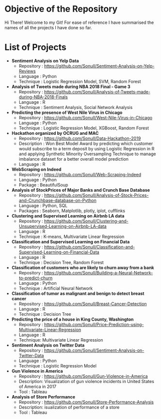 # Objective of the Repository
Hi There! Welcome to my Git! 
For ease of reference I have summarised the names of all the projects I have done so far.

# List of Projects
* **Sentiment Analysis on Yelp Data**
  * Repository : https://github.com/Sonull/Sentiment-Analysis-on-Yelp-Reviews
  * Language : Python
  * Technique : Logistic Regression Model, SVM, Random Forest
* **Analysis of Tweets made during NBA 2018 Final - Game 3**
  * Repository : https://github.com/Sonull/Analysis-of-Tweets-made-during-NBA-2018-Finals
  * Language : R
  * Technique : Sentiment Analysis, Social Network Analysis
* **Predicting the presence of West Nile Virus in Chicago**
  * Repository : https://github.com/Sonull/West-Nile-Virus-in-Chicago
  * Language : Python
  * Technique : Logistic Regression Model, XGBoost, Random Forest
* **Hackathon organized by OCRUG and MAC**
  * Repository : https://github.com/Sonull/Data-Hackathon-2019
  * Description : Won Best Model Award by predicting which customer
                  would subscribe to a term deposit by using Logistic Regression in R and applying Synthetic Minority                         Oversampling Technique to manage imbalance dataset for a better overall model prediction
  * Language : R
* **WebScraping on Indeed**
  * Repository : https://github.com/Sonull/Web-Scraping-Indeed
  * Language : Python
  * Package : BeautifulSoup
* **Analysis of StockPrices of Major Banks and Crunch Base Database**
  * Repository : https://github.com/Sonull/Analysis-of-Stock-Prices-and-Crunchbase-database-on-Python
  * Language : Python, SQL
  * Packages : Seaborn, Matplotlib, plotly, iplot, cufflinks
* **Clustering and Supervised Learning on Airbnb LA data**
  * Repository : https://github.com/Sonull/Clustering-and-Unsupervised-Learning-on-Airbnb-LA-data
  * Language : R
  * Technique : K-means, Multivariate Linear Regression
* **Classification and Supervised Learning on Financial Data**
  * Repository : https://github.com/Sonull/Classification-and-Supervised-Learning-on-Financial-Data
  * Language : R
  * Technique : Decision Tree, Random Forest
* **Classification of customers who are likely to churn away from a bank**
  * Repository : https://github.com/Sonull/Building-a-Neural-Network-to-predict-churn
  * Language : Python
  * Technique : Artificial Neural Network
* **Classification of tumor as malignant and benign to detect breast cancer**
  * Repository : https://github.com/Sonull/Breast-Cancer-Detection
  * Language : R
  * Technique : Decision Tree
* **Predicting the price of a house in King County, Washington**
  * Repository : https://github.com/Sonull/Price-Prediction-using-Multivariate-Linear-Regression
  * Language : R
  * Technique: Multivariate Linear Regression
* **Sentiment Analysis on Twitter Data**
  * Repository : https://github.com/Sonull/Sentiment-Analysis-on-Twitter-Data
  * Language : Python
  * Technique : Logistic Regression Model
* **Gun Violence in America**
  * Repository : https://github.com/Sonull/Gun-Violence-in-America
  * Description: Visualization of gun violence incidents in United States of America in 2017 
  * Tool : Tableau
* **Analysis of Store Performance**
  * Repository : https://github.com/Sonull/Store-Performance-Analysis
  * Description: isualization of performance of a store 
  * Tool : Tableau

